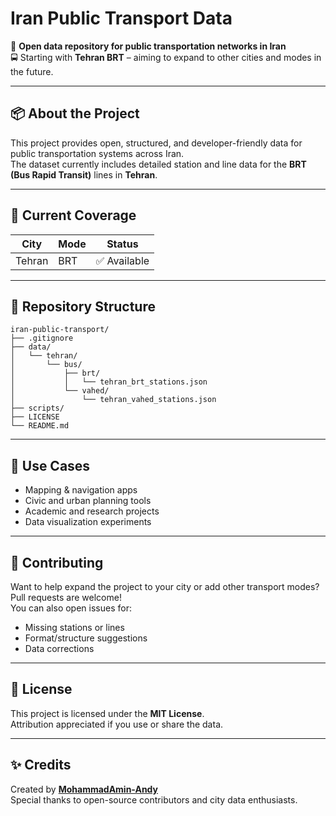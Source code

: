 # Iran Public Transport Data

📍 **Open data repository for public transportation networks in Iran**  
🚍 Starting with **Tehran BRT** – aiming to expand to other cities and modes in the future.

---

## 📦 About the Project

This project provides open, structured, and developer-friendly data for public transportation systems across Iran.  
The dataset currently includes detailed station and line data for the **BRT (Bus Rapid Transit)** lines in **Tehran**.

---

## 🚧 Current Coverage

| City    | Mode  | Status       |
|---------|-------|--------------|
| Tehran  | BRT   | ✅ Available |

---

## 📁 Repository Structure

```
iran-public-transport/
├── .gitignore               
├── data/
│   └── tehran/
│       └── bus/
│           ├── brt/      
│           │   └── tehran_brt_stations.json     
│           └── vahed/
│               └── tehran_vahed_stations.json
├── scripts/                      
├── LICENSE
└── README.md
```

---

## 🧩 Use Cases

- Mapping & navigation apps  
- Civic and urban planning tools  
- Academic and research projects  
- Data visualization experiments

---

## 🤝 Contributing

Want to help expand the project to your city or add other transport modes? Pull requests are welcome!  
You can also open issues for:  
- Missing stations or lines  
- Format/structure suggestions  
- Data corrections

---

## 📜 License

This project is licensed under the **MIT License**.  
Attribution appreciated if you use or share the data.

---

## ✨ Credits

Created by **[MohammadAmin-Andy](https://github.com/MohammadAmin-Andy)**  
Special thanks to open-source contributors and city data enthusiasts.